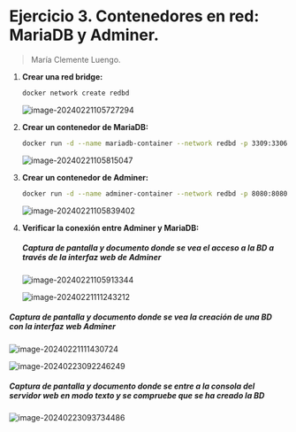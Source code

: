 # Ejercicio 3. Contenedores en red: MariaDB y Adminer.

> María Clemente Luengo. 

1. **Crear una red bridge:**  

   ```bash
   docker network create redbd
   ```

   ![image-20240221105727294](../Ejercicio3.assets/image-20240221105727294.png)

2. **Crear un contenedor de MariaDB:**  

   ```bash
   docker run -d --name mariadb-container --network redbd -p 3309:3306 -e MYSQL_ROOT_PASSWORD=1234 -v mariadb_data:/var/lib/mysql mariadb
   ```

   ![image-20240221105815047](../Ejercicio3.assets/image-20240221105815047.png)

3. **Crear un contenedor de Adminer:**  

   ```bash
   docker run -d --name adminer-container --network redbd -p 8080:8080 adminer
   ```

   ![image-20240221105839402](../Ejercicio3.assets/image-20240221105839402.png)

4. **Verificar la conexión entre Adminer y MariaDB:**  

   ##### Captura de pantalla y documento donde se vea el acceso a la BD a través de la interfaz web de Adminer

   ![image-20240221105913344](../Ejercicio3.assets/image-20240221105913344.png)

   ![image-20240221111243212](../Ejercicio3.assets/image-20240221111243212.png)

##### Captura de pantalla y documento donde se vea la creación de una BD con la interfaz web Adminer

![image-20240221111430724](../Ejercicio3.assets/image-20240221111430724.png)

![image-20240223092246249](./image-20240223092246249.png)

##### Captura de pantalla y documento donde se entre a la consola del servidor web en modo texto y se compruebe que se ha creado la BD

![image-20240223093734486](./image-20240223093734486.png)
